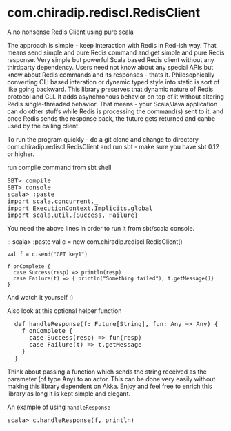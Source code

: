 com.chiradip.rediscl.RedisClient
===========

A no nonsense Redis Client using pure scala


The approach is simple - keep interaction with Redis in Red-ish way. That means send simple and pure Redis command
and get simple and pure Redis response. Very simple but powerful Scala based Redis client without any thirdparty 
dependency. Users need not know about any special APIs but know about Redis commands and its responses - thats it. 
Philosophically converting CLI based interation or dynamic typed style into static is sort of like going backward. 
This library preserves that dynamic nature of Redis protocol and CLI. It adds asynchronous behavior on top of it without altering Redis single-threaded behavior. That means - your Scala/Java application can do other stuffs while Redis is processing the command(s) sent to it, and once Redis sends the response back, the future gets returned and canbe used by the calling client.

To run the program quickly - do a git clone and change to directory com.chiradip.rediscl.RedisClient and run sbt - make sure you have sbt 0.12 or higher.

run compile command from sbt shell

<pre>
SBT> compile 
SBT> console
scala> :paste
import scala.concurrent._
import ExecutionContext.Implicits.global
import scala.util.{Success, Failure}
</pre>

You need the above lines in order to run it from sbt/scala console. 

::
    scala> :paste
    val c = new com.chiradip.rediscl.RedisClient()
    
    val f = c.send("GET key1")
    
    f onComplete {
      case Success(resp) => println(resp)
      case Failure(t) => { println("Something failed"); t.getMessage()}
    }


And watch it yourself :) 

Also look at this optional helper function 

<pre>
  def handleResponse(f: Future[String], fun: Any => Any) {
    f onComplete {
      case Success(resp) => fun(resp)
      case Failure(t) => t.getMessage
    }
  }
</pre>

Think about passing a function which sends the string received as the parameter (of type Any) to an actor. This can be done very easily without making this library dependent on Akka. Enjoy and feel free to enrich this library as long it is kept simple and elegant.

An example of using <code>handleResponse</code>

<pre>
scala> c.handleResponse(f, println)
</pre>

